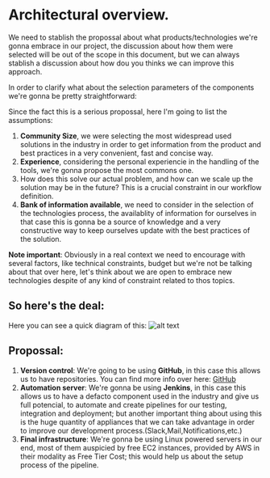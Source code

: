 # Architectural overview.

We need to stablish the propossal about what products/technologies we're gonna embrace in our project, the discussion about how them were selected will be out of the scope in this document, but we can always stablish a discussion about how dou you thinks we can improve this approach.

In order to clarify what about the selection parameters of the components we're gonna be pretty straightforward:

Since the fact this is a serious propossal, here I'm going to list the assumptions:

1. **Community Size**, we were selecting the most widespread used solutions in the industry in order to get information from the product and best practices in a very convenient, fast and concise way.
2. **Experience**, considering the personal experiencie in the handling of the tools, we're gonna propose the most commons one.
3. How does this solve our actual problem, and how can we scale up the solution may be in the future? This is a crucial constraint in our workflow definition.
4. **Bank of information available**, we need to consider in the selection of the technologies process, the availablity of information for ourselves in that case this is gonna be a source of knowledge and a very constructive way to keep ourselves update with the best practices of the solution.

**Note important**: Obviously in a real context we need to encourage with several factors, like technical constraints, budget but we're not be talking about that over here, let's think about we are open to embrace new technologies despite of any kind of constraint related to thos topics.

## So here's the deal:

Here you can see a quick diagram of this:
![alt text](/Users/robertotrujillo/Documents/Projects/continuous-integration/media-content/technological-overview-1.png "Technological O.")

## Propossal:

1. __Version control__: We're going to be using **GitHub**, in this case this allows us to have repositories. You can find more info over here:  [GitHub](https://github.com/rkobismarck/docker-jenkins-pipeline)
2. __Automation server__: We're gonna be using **Jenkins**, in this case this allows us to have a defacto component used in the industry and give us full potencial, to automate and create pipelines for our testing, integration and deployment; but another important thing about using this is the huge quantity of appliances that we can take advantage in order to improve our development process.(Slack,Mail,Notifications,etc.)
3. __Final infrastructure__: We're gonna be using Linux powered servers in our end, most of them auspicied by free EC2 instances, provided by AWS in their modality as Free Tier Cost; this would help us about the setup process of the pipeline.
